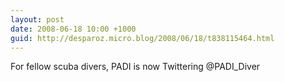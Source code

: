 ```yaml
---
layout: post
date: 2008-06-18 10:00 +1000
guid: http://desparoz.micro.blog/2008/06/18/t838115464.html
---
```

For fellow scuba divers, PADI is now Twittering @PADI_Diver
